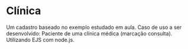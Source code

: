 # Clínica
Um cadastro baseado no exemplo estudado em aula. Caso de uso a ser desenvolvido: Paciente de uma clínica médica (marcação consulta). Utilizando EJS com node.js.
